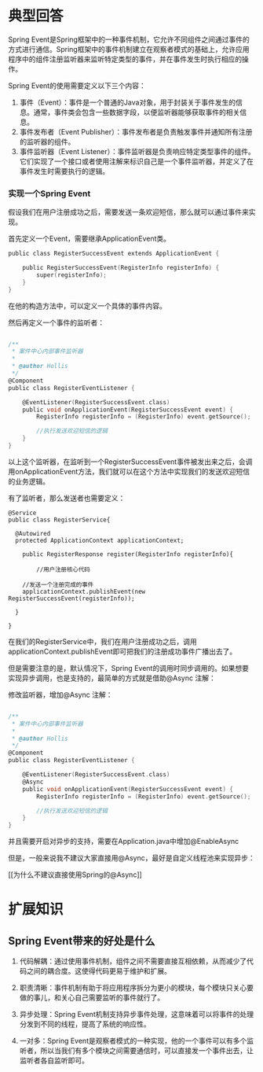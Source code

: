 # 典型回答


Spring Event是Spring框架中的一种事件机制，它允许不同组件之间通过事件的方式进行通信。Spring框架中的事件机制建立在观察者模式的基础上，允许应用程序中的组件注册监听器来监听特定类型的事件，并在事件发生时执行相应的操作。



Spring Event的使用需要定义以下三个内容：



1. 事件（Event）：事件是一个普通的Java对象，用于封装关于事件发生的信息。通常，事件类会包含一些数据字段，以便监听器能够获取事件的相关信息。
2. 事件发布者（Event Publisher）：事件发布者是负责触发事件并通知所有注册的监听器的组件。
3. 事件监听器（Event Listener）：事件监听器是负责响应特定类型事件的组件。它们实现了一个接口或者使用注解来标识自己是一个事件监听器，并定义了在事件发生时需要执行的逻辑。



### 实现一个Spring Event


假设我们在用户注册成功之后，需要发送一条欢迎短信，那么就可以通过事件来实现。



首先定义一个Event，需要继承ApplicationEvent类。



```c
public class RegisterSuccessEvent extends ApplicationEvent {

    public RegisterSuccessEvent(RegisterInfo registerInfo) {
        super(registerInfo);
    }
}

```



在他的构造方法中，可以定义一个具体的事件内容。



然后再定义一个事件的监听者：



```c

/**
 * 案件中心内部事件监听器
 *
 * @author Hollis
 */
@Component
public class RegisterEventListener {

    @EventListener(RegisterSuccessEvent.class)
    public void onApplicationEvent(RegisterSuccessEvent event) {
        RegisterInfo registerInfo = (RegisterInfo) event.getSource();

        //执行发送欢迎短信的逻辑
    }
}

```





以上这个监听器，在监听到一个RegisterSuccessEvent事件被发出来之后，会调用onApplicationEvent方法，我们就可以在这个方法中实现我们的发送欢迎短信的业务逻辑。



有了监听者，那么发送者也需要定义：



```plain
@Service
public class RegisterService{

  @Autowired
  protected ApplicationContext applicationContext;

	public RegisterResponse register(RegisterInfo registerInfo){

		//用户注册核心代码

  	//发送一个注册完成的事件
    applicationContext.publishEvent(new RegisterSuccessEvent(registerInfo));

  }

}
```

 

在我们的RegisterService中，我们在用户注册成功之后，调用applicationContext.publishEvent即可把我们的注册成功事件广播出去了。



但是需要注意的是，默认情况下，Spring Event的调用时同步调用的。如果想要实现异步调用，也是支持的，最简单的方式就是借助@Async 注解：



修改监听器，增加@Async 注解：



```c

/**
 * 案件中心内部事件监听器
 *
 * @author Hollis
 */
@Component
public class RegisterEventListener {

    @EventListener(RegisterSuccessEvent.class)
    @Async
    public void onApplicationEvent(RegisterSuccessEvent event) {
        RegisterInfo registerInfo = (RegisterInfo) event.getSource();

        //执行发送欢迎短信的逻辑
    }
}

```



并且需要开启对异步的支持，需要在Application.java中增加@EnableAsync

 

但是，一般来说我不建议大家直接用@Async，最好是自定义线程池来实现异步：



[[为什么不建议直接使用Spring的@Async]]

# 扩展知识


## Spring Event带来的好处是什么


1. 代码解耦：通过使用事件机制，组件之间不需要直接互相依赖，从而减少了代码之间的耦合度。这使得代码更易于维护和扩展。



2. 职责清晰：事件机制有助于将应用程序拆分为更小的模块，每个模块只关心要做的事儿，和关心自己需要监听的事件就行了。



3. 异步处理：Spring Event机制支持异步事件处理，这意味着可以将事件的处理分发到不同的线程，提高了系统的响应性。



4. 一对多：Spring Event是观察者模式的一种实现，他的一个事件可以有多个监听者，所以当我们有多个模块之间需要通信时，可以直接发一个事件出去，让监听者各自监听即可。

